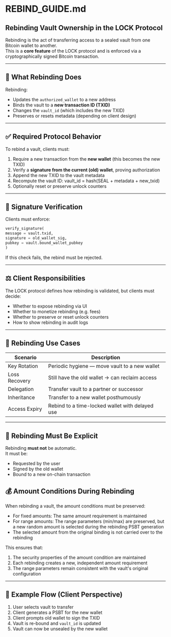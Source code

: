 # REBIND_GUIDE.md

## Rebinding Vault Ownership in the LOCK Protocol

Rebinding is the act of transferring access to a sealed vault from one Bitcoin wallet to another.  
This is a **core feature** of the LOCK protocol and is enforced via a cryptographically signed Bitcoin transaction.

---

## 🔁 What Rebinding Does

Rebinding:

- Updates the `authorized_wallet` to a new address
- Binds the vault to a **new transaction ID (TXID)**
- Changes the `vault_id` (which includes the new TXID)
- Preserves or resets metadata (depending on client design)

---

## ✅ Required Protocol Behavior

To rebind a vault, clients must:

1. Require a new transaction from the **new wallet** (this becomes the new TXID)
2. Verify a **signature from the current (old) wallet**, proving authorization
3. Append the new TXID to the vault metadata
4. Recompute the vault ID:
vault_id = hash(SEAL + metadata + new_txid)
5. Optionally reset or preserve unlock counters

---

## 🔐 Signature Verification

Clients must enforce:

```python
verify_signature(
message = vault.txid,
signature = old_wallet_sig,
pubkey = vault.bound_wallet_pubkey
)
```
If this check fails, the rebind must be rejected.

---

## ⚖️ Client Responsibilities

The LOCK protocol defines how rebinding is validated, but clients must decide:

- Whether to expose rebinding via UI
- Whether to monetize rebinding (e.g. fees)
- Whether to preserve or reset unlock counters
- How to show rebinding in audit logs

---

## 🧩 Rebinding Use Cases

| Scenario         | Description                                           |
|------------------|-------------------------------------------------------|
| Key Rotation     | Periodic hygiene — move vault to a new wallet         |
| Loss Recovery    | Still have the old wallet → can reclaim access        |
| Delegation       | Transfer vault to a partner or successor              |
| Inheritance      | Transfer to a new wallet posthumously                 |
| Access Expiry    | Rebind to a time-locked wallet with delayed use       |

---

## 🛑 Rebinding Must Be Explicit

Rebinding **must not** be automatic.  
It must be:

- Requested by the user  
- Signed by the old wallet  
- Bound to a new on-chain transaction

## 💰 Amount Conditions During Rebinding

When rebinding a vault, the amount conditions must be preserved:

- For fixed amounts: The same amount requirement is maintained
- For range amounts: The range parameters (min/max) are preserved, but a new random amount is selected during the rebinding PSBT generation
- The selected amount from the original binding is not carried over to the rebinding

This ensures that:
1. The security properties of the amount condition are maintained
2. Each rebinding creates a new, independent amount requirement
3. The range parameters remain consistent with the vault's original configuration

---

## 💬 Example Flow (Client Perspective)

1. User selects vault to transfer  
2. Client generates a PSBT for the new wallet  
3. Client prompts old wallet to sign the TXID  
4. Vault is re-bound and `vault_id` is updated  
5. Vault can now be unsealed by the new wallet
